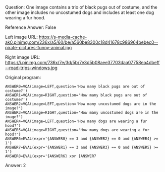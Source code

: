Question: One image contains a trio of black pugs out of costume, and the other image includes no uncostumed dogs and includes at least one dog wearing a fur hood.

Reference Answer: False

Left image URL: https://s-media-cache-ak0.pinimg.com/236x/a5/60/be/a560be8300c18d41678c986964bebec0--pirate-pictures-funny-animal.jpg

Right image URL: https://i.pinimg.com/736x/7e/3d/5b/7e3d5b08aee37703daa07758ea4dbeff--road-trips-windows.jpg

Original program:

```
ANSWER0=VQA(image=LEFT,question='How many black pugs are out of costume?')
ANSWER1=VQA(image=RIGHT,question='How many black pugs are out of costume?')
ANSWER2=VQA(image=LEFT,question='How many uncostumed dogs are in the image?')
ANSWER3=VQA(image=RIGHT,question='How many uncostumed dogs are in the image?')
ANSWER4=VQA(image=LEFT,question='How many dogs are wearing a fur hood?')
ANSWER5=VQA(image=RIGHT,question='How many dogs are wearing a fur hood?')
ANSWER6=EVAL(expr='{ANSWER0} == 3 and {ANSWER2} == 0 and {ANSWER4} >= 1')
ANSWER7=EVAL(expr='{ANSWER1} == 3 and {ANSWER3} == 0 and {ANSWER5} >= 1')
ANSWER8=EVAL(expr='{ANSWER6} xor {ANSWER7
```
Answer: 2

